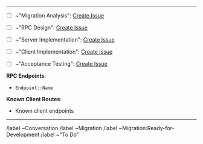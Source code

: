 ------------------------------------------------------------

- [ ] ~"Migration Analysis": [Create Issue](https://gitlab.com/gitlab-org/gitaly/issues/new?issuable_template=Migration_Analysis)

- [ ] ~"RPC Design": [Create Issue](https://gitlab.com/gitlab-org/gitaly/issues/new?issuable_template=Migration_RPC_Design)

- [ ] ~"Server Implementation": [Create Issue](https://gitlab.com/gitlab-org/gitaly/issues/new?issuable_template=Migration_Server_Implementation)

- [ ] ~"Client Implementation": [Create Issue](https://gitlab.com/gitlab-org/gitaly/issues/new?issuable_template=Migration_Client_Implementation)

- [ ] ~"Acceptance Testing": [Create Issue](https://gitlab.com/gitlab-org/gitaly/issues/new?issuable_template=Migration_Acceptance_Testing)

**RPC Endpoints**:
  - `Endpoint::Name`

**Known Client Routes**:
  - Known client endpoints
  
------------------------------------------------------------

/label ~Conversation
/label ~Migration
/label ~Migration:Ready-for-Development
/label ~"To Do"